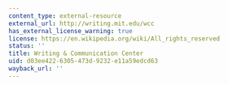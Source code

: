 ```yaml
---
content_type: external-resource
external_url: http://writing.mit.edu/wcc
has_external_license_warning: true
license: https://en.wikipedia.org/wiki/All_rights_reserved
status: ''
title: Writing & Communication Center
uid: d03ee422-6305-473d-9232-e11a59edcd63
wayback_url: ''
---
```

